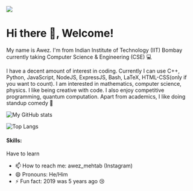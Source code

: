 ![](https://komarev.com/ghpvc/?username=awezmehtab&color=ff69b4)
# Hi there 👋, Welcome!

My name is Awez. I'm from Indian Institute of Technology (IIT) Bombay currently taking Computer Science & Engineering (CSE) 💻

<!--
**awezmehtab/awezmehtab** is a ✨ _special_ ✨ repository because its `README.md` (this file) appears on your GitHub profile.

Here are some ideas to get you started:

- 🔭 I’m currently working on ...
- 🌱 I’m currently learning ...
- 👯 I’m looking to collaborate on ...
- 🤔 I’m looking for help with ...
- 💬 Ask me about ...
- 📫 How to reach me: ...
- 😄 Pronouns: ...
- ⚡ Fun fact: ...
-->

I have a decent amount of interest in coding. Currently I can use C++, Python, JavaScript, NodeJS, ExpressJS, Bash, LaTeX, HTML-CSS(only if you want to count). I am interested in mathematics, computer science, physics. I like being creative with code. I also enjoy competitive programming, quantum computation. Apart from academics, I like doing standup comedy 🎤

![My GitHub stats](https://github-readme-stats.vercel.app/api?username=awezmehtab&show_icons=true&theme=radical)


![Top Langs](https://github-readme-stats.vercel.app/api/top-langs/?username=awezmehtab&exclude_repo=awezmehtab.github.io,sos&theme=radical)

#### Skills:
Have to learn

- 📫 How to reach me: awez_mehtab (Instagram)
- 😄 Pronouns: He/Him
- ⚡ Fun fact: 2019 was 5 years ago 😢
